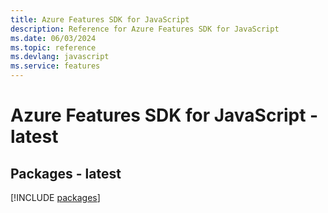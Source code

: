 ```yaml
---
title: Azure Features SDK for JavaScript
description: Reference for Azure Features SDK for JavaScript
ms.date: 06/03/2024
ms.topic: reference
ms.devlang: javascript
ms.service: features
---
```

# Azure Features SDK for JavaScript - latest
## Packages - latest
[!INCLUDE [packages](features-index.md)]